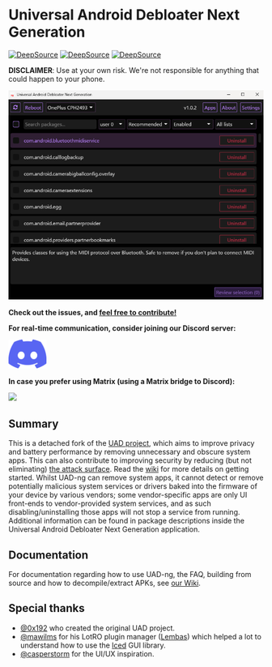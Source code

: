 # Universal Android Debloater Next Generation

[![DeepSource](https://app.deepsource.com/gh/Universal-Debloater-Alliance/universal-android-debloater-next-generation.svg/?label=active+issues&show_trend=true&token=LcP1kzmhgcIk06HCJz8LUf7i)](https://app.deepsource.com/gh/Universal-Debloater-Alliance/universal-android-debloater-next-generation/)
[![DeepSource](https://app.deepsource.com/gh/Universal-Debloater-Alliance/universal-android-debloater-next-generation.svg/?label=resolved+issues&show_trend=true&token=LcP1kzmhgcIk06HCJz8LUf7i)](https://app.deepsource.com/gh/Universal-Debloater-Alliance/universal-android-debloater-next-generation/)
[![DeepSource](https://app.deepsource.com/gh/Universal-Debloater-Alliance/universal-android-debloater-next-generation.svg/?label=code+coverage&show_trend=true&token=LcP1kzmhgcIk06HCJz8LUf7i)](https://app.deepsource.com/gh/Universal-Debloater-Alliance/universal-android-debloater-next-generation/)


**DISCLAIMER**: Use at your own risk. We're not responsible for anything that
could happen to your phone.

<img src="/resources/screenshots/v1.0.2.png" width="850" alt="uad_screenshot">

**Check out the issues, and [feel free to contribute!](https://github.com/Universal-Debloater-Alliance/universal-android-debloater-next-generation/wiki/How-to-contribute)**

**For real-time communication, consider joining our Discord server:**

<a href="https://discord.gg/CzwbMCPEZa">
  <img src="./resources/images/icon_clyde_blurple_RGB.png" alt="Icon" width="75">
</a>

**In case you prefer using Matrix (using a Matrix bridge to Discord):**

[<img src="https://matrix.org/images/matrix-logo.svg">](https://matrix.to/#/#uad-ng:matrix.org)

## Summary

This is a detached fork of the [UAD project](https://github.com/0x192/universal-android-debloater), which aims to improve privacy and battery performance by removing unnecessary and obscure system apps.
This can also contribute to improving security by reducing (but not eliminating) [the attack surface](https://en.wikipedia.org/wiki/Attack_surface). Read the [wiki](https://github.com/Universal-Debloater-Alliance/universal-android-debloater-next-generation/wiki) for more details on getting started. Whilst UAD-ng can remove system apps, it cannot detect or remove potentially malicious system services or drivers baked into the firmware of your device by various vendors; some vendor-specific apps are only UI front-ends to vendor-provided system services, and as such disabling/uninstalling those apps will not stop a service from running. Additional information can be found in package descriptions inside the Universal Android Debloater Next Generation application.

## Documentation

For documentation regarding how to use UAD-ng, the FAQ, building from source and how to decompile/extract APKs, see [our Wiki](https://github.com/Universal-Debloater-Alliance/universal-android-debloater-next-generation/wiki).

## Special thanks

- [@0x192](https://github.com/0x192) who created the original UAD project.
- [@mawilms](https://github.com/mawilms) for his LotRO plugin manager ([Lembas](https://github.com/mawilms/lembas)) which helped a lot to understand how to use the [Iced](https://github.com/hecrj/iced) GUI library.
- [@casperstorm](https://github.com/casperstorm) for the UI/UX inspiration.
